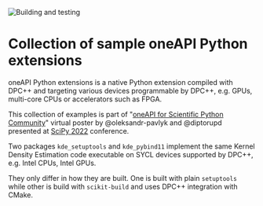 ![Building and testing](https://github.com/IntelPython/sample-data-parallel-extensions/actions/workflows/ci.yaml/badge.svg)

# Collection of sample oneAPI Python extensions

oneAPI Python extensions is a native Python extension compiled with DPC++ and
targeting various devices programmable by DPC++, e.g. GPUs, multi-core CPUs or
accelerators such as FPGA.

This collection of examples is part of "[oneAPI for Scientific Python Community][poster]"
virtual poster by @oleksandr-pavlyk and @diptorupd presented at [SciPy 2022][scipy22] conference.

Two packages `kde_setuptools` and `kde_pybind11` implement the same Kernel Density Estimation
code executable on SYCL devices supported by DPC++, e.g. Intel CPUs, Intel GPUs.

They only differ in how they are built. One is built with plain `setuptools` while other
is build with `scikit-build` and uses DPC++ integration with CMake.

[poster]: https://intelpython.github.io/oneAPI-for-SciPy
[scipy22]: https://www.scipy2022.scipy.org/